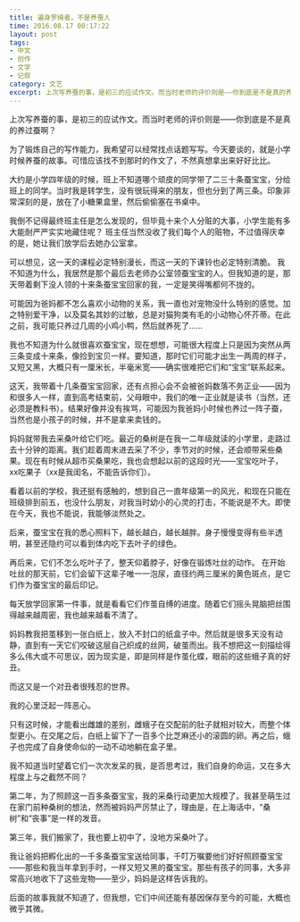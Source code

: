 ```yaml
---
title: 遍身罗绮者，不是养蚕人
time: 2016.08.17 00:17:22
layout: post
tags:
- 中文
- 创作
- 文学
- 记叙
category: 文艺
excerpt: 上次写养蚕的事，是初三的应试作文。而当时老师的评价则是——你到底是不是真的养过蚕啊？为了锻炼自己的写作能力，我希望可以经常找点话题写写。今天要谈的，就是小学时候养蚕的故事。可惜应该找不到那时的作文了，不然真想拿出来好好比比。大约是小学四年级的时候，班上不知道哪个顽皮的同学带了二三十条蚕宝宝，分给班上的同学。当时我是转学生，没有很玩得来的朋友，但也分到了两三条。印象非常深刻的是，放在了小糖果盒里，然后偷偷塞在书桌中。
---
```


上次写养蚕的事，是初三的应试作文。而当时老师的评价则是——你到底是不是真的养过蚕啊？

为了锻炼自己的写作能力，我希望可以经常找点话题写写。今天要谈的，就是小学时候养蚕的故事。可惜应该找不到那时的作文了，不然真想拿出来好好比比。

大约是小学四年级的时候，班上不知道哪个顽皮的同学带了二三十条蚕宝宝，分给班上的同学。当时我是转学生，没有很玩得来的朋友，但也分到了两三条。印象非常深刻的是，放在了小糖果盒里，然后偷偷塞在书桌中。

我倒不记得最终班主任是怎么发现的，但毕竟十来个人分赃的大事，小学生能有多大能耐严严实实地藏住呢？
班主任当然没收了我们每个人的赃物，不过值得庆幸的是，她让我们放学后去她办公室拿。

可以想见，这一天的课程必定特别漫长，而这一天的下课铃也必定特别清脆。
我不知道为什么，我居然是那个最后去老师办公室领蚕宝宝的人。但我知道的是，那天带着剩下没人领的十来条蚕宝宝回家的我，一定是笑得嘴都何不拢的。

可能因为爸妈都不怎么喜欢小动物的关系，我一直也对宠物没什么特别的感觉。加之特别爱干净，以及莫名其妙的过敏，总是对猫狗类有毛的小动物心怀芥蒂。在此之前，我可能只养过几周的小鸡小鸭，然后就养死了……

我也不知道为什么就很喜欢蚕宝宝，现在想想，可能很大程度上只是因为突然从两三条变成十来条，像捡到宝贝一样。要知道，那时它们可能才出生一两周的样子，又短又黑，大概只有一厘米长，半毫米宽——确实很难把它们和“宝宝”联系起来。

这天，我带着十几条蚕宝宝回家，还有点担心会不会被爸妈数落不务正业——因为和很多人一样，直到高考结束前，父母眼中，我们的唯一正业就是读书（当然，还必须是教科书）。结果好像并没有挨骂，可能因为我爸妈小时候也养过一阵子蚕，当然也是小孩子的时候，并不是拿来卖钱的。

妈妈就带我去采桑叶给它们吃。最近的桑树是在我一二年级就读的小学里，走路过去十分钟的距离。我们趁着周末进去采了不少，季节对的时候，还会顺带采些桑果。现在有时候从超市买桑果吃，我也会想起以前的这段时光——宝宝吃叶子，xx吃果子（xx是我闺名，不能告诉你们）。

看着以前的学校，我还挺有感触的，想到自己一直年级第一的风光，和现在只能在班级排到前五，也没什么朋友，对我当时幼小的心灵的打击，不能说是不大。即使在今天，我也不能说，我能够淡然处之。

后来，蚕宝宝在我的悉心照料下，越长越白，越长越胖。身子慢慢变得有些半透明，甚至还隐约可以看到体内吃下去叶子的绿色。

再后来，它们不怎么吃叶子了，整天仰着脖子，好像在锻炼吐丝的动作。
在开始吐丝的那天前，它们会留下这辈子唯一一泡尿，直径约两三厘米的黄色斑点，是它们作为蚕宝宝的最后印记。

每天放学回家第一件事，就是看看它们作茧自缚的进度。随着它们摇头晃脑把丝围得越来越周密，我也越来越看不清了。

妈妈教我把茧移到一张白纸上，放入不封口的纸盒子中。然后就是很多天没有动静，直到有一天它们咬破这层自己织成的丝网，破茧而出。我不想把这一刻描绘得多么伟大或不可思议，因为现实是，即是同样是作茧化蝶，眼前的这些蛾子真的好丑。

而这又是一个对丑者很残忍的世界。

我的心里泛起一阵恶心。

只有这时候，才能看出雌雄的差别，雌蛾子在交配前的肚子就相对较大，而整个体型更小。在交尾之后，白纸上留下了一百多个比芝麻还小的滚圆的卵。再之后，蛾子也完成了自身使命似的一动不动地躺在盒子里。

我不知道当时望着它们一次次发呆的我，是否思考过，我们自身的命运，又在多大程度上与之截然不同？

第二年，为了照顾这一百多条蚕宝宝，我的采桑行动更加大规模了。我甚至萌生过在家门前种桑树的想法，然而被妈妈严厉禁止了，理由是，在上海话中，“桑树”和“丧事”是一样的发音。

第三年，我们搬家了，我也要上初中了，没地方采桑叶了。

我让爸妈把孵化出的一千多条蚕宝宝送给同事，千叮万嘱要他们好好照顾蚕宝宝——那些和我当年拿到手时，一样又短又黑的蚕宝宝。那些有孩子的同事，大多非常高兴地收下了这些宠物——至少，妈妈是这样告诉我的。

后面的故事我就不知道了，但我想，它们中间还能有基因保存至今的可能，大概也微乎其微。
​
